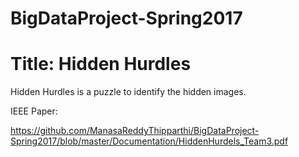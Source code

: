 # BigDataProject-Spring2017 

# Title: Hidden Hurdles

Hidden Hurdles is a puzzle to identify the hidden images.

IEEE Paper:

https://github.com/ManasaReddyThipparthi/BigDataProject-Spring2017/blob/master/Documentation/HiddenHurdels_Team3.pdf
